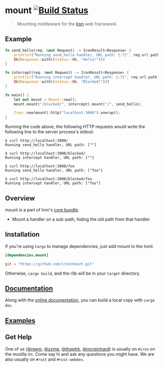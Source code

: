 mount [![Build Status](https://secure.travis-ci.org/iron/mount.png?branch=master)](https://travis-ci.org/iron/mount)
====

> Mounting middleware for the [Iron](https://github.com/iron/iron) web framework.

## Example

```rust
fn send_hello(req: &mut Request) -> IronResult<Response> {
    println!("Running send_hello handler, URL path: {:?}", req.url.path());
    Ok(Response::with((status::Ok, "Hello!")))
}

fn intercept(req: &mut Request) -> IronResult<Response> {
    println!("Running intercept handler, URL path: {:?}", req.url.path());
    Ok(Response::with((status::Ok, "Blocked!")))
}

fn main() {
    let mut mount = Mount::new();
    mount.mount("/blocked/", intercept).mount("/", send_hello);

    Iron::new(mount).http("localhost:3000").unwrap();
}

```

Running the code above, the following HTTP requests would write the following line to the server process's stdout:

```
$ curl http://localhost:3000/
Running send_hello handler, URL path: [""]

$ curl http://localhost:3000/blocked/
Running intercept handler, URL path: [""]

$ curl http://localhost:3000/foo
Running send_hello handler, URL path: ["foo"]

$ curl http://localhost:3000/blocked/foo
Running intercept handler, URL path: ["foo"]
```

## Overview

mount is a part of Iron's [core bundle](https://github.com/iron/common).

- Mount a handler on a sub-path, hiding the old path from that handler.

## Installation

If you're using `Cargo` to manage dependencies, just add mount to the toml:

```toml
[dependencies.mount]

git = "https://github.com/iron/mount.git"
```

Otherwise, `cargo build`, and the rlib will be in your `target` directory.

## [Documentation](http://ironframework.io/doc/mount/)

Along with the [online documentation](http://ironframework.io/doc/mount),
you can build a local copy with `cargo doc`.

## [Examples](/examples)

## Get Help

One of us ([@reem](https://github.com/reem/), [@zzmp](https://github.com/zzmp/),
[@theptrk](https://github.com/theptrk/), [@mcreinhard](https://github.com/mcreinhard))
is usually on `#iron` on the mozilla irc. Come say hi and ask any questions you might have.
We are also usually on `#rust` and `#rust-webdev`.
